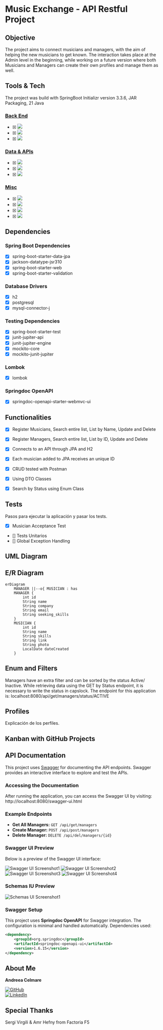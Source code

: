 # Music Exchange - API Restful Project

## Objective
The project aims to connect musicians and managers, with the aim of helping the new musicians to get known.
The interaction takes place at the Admin level in the beginning, while working on a future version where both Musicians and Managers can create their own profiles and manage them as well.

## Tools & Tech
The project was build with SpringBoot Initializr version 3.3.6, JAR Packaging, 21 Java

### <ins>Back End</ins>
- [x] <img src="https://img.shields.io/badge/Intellij Idea-000?logo=intellij-idea&style=for-the-badge"/> 

- [x] <img src= "https://img.shields.io/badge/Java-ED8B00?style=for-the-badge&logo=openjdk&logoColor=white"/>

- [x] <img src= "https://badgen.net/badge/icon/maven?icon=maven&label"/>

### <ins>Data & APIs</ins>

- [x] <img src= "https://img.shields.io/badge/spring-%236DB33F.svg?style=for-the-badge&logo=spring&logoColor=white"/>

- [x] <img src= "https://img.shields.io/badge/mysql-4479A1.svg?style=for-the-badge&logo=mysql&logoColor=white"/>

- [x] <img src= "https://img.shields.io/badge/Postman-FF6C37?style=for-the-badge&logo=postman&logoColor=white"/>


### <ins>Misc</ins>

- [x] <img src="https://img.shields.io/badge/git-%23F05033.svg?style=for-the-badge&logo=git&logoColor=white"/>

- [x] <img src= "https://img.shields.io/badge/github-%23121011.svg?&style=for-the-badge&logo=github&logoColor=white"/>

- [x] <img src= "https://shields.io/badge/simple__diarizer-Trello-blue?logo=Trello&style=flat"/>

- [x] <img src= "https://img.shields.io/badge/Lucid-282C33?logo=lucid&logoColor=fff&style=for-the-badge"/>



## Dependencies
### Spring Boot Dependencies
- [x] spring-boot-starter-data-jpa
- [x] jackson-datatype-jsr310
- [x] spring-boot-starter-web
- [x] spring-boot-starter-validation

### Database Drivers
- [x] h2
- [x] postgresql
- [x] mysql-connector-j

### Testing Dependencies
- [x] spring-boot-starter-test
- [x] junit-jupiter-api
- [x] junit-jupiter-engine
- [x] mockito-core
- [x] mockito-junit-jupiter

### Lombok
- [x] lombok

### Springdoc OpenAPI
- [x] springdoc-openapi-starter-webmvc-ui

## Functionalities
- [x] Register Musicians, Search entire list, List by Name, Update and Delete
- [x] Register Managers, Search entire list, List by ID, Update and Delete
- [x] Connects to an API through JPA and H2
- [x] Each musician added to JPA receives an unique ID
- [x] CRUD tested with Postman
- [x] Using DTO Classes
- [x] Search by Status using Enum Class


## Tests
Pasos para ejecutar la aplicación y pasar los tests.

- [x] Musician Acceptance Test
- [] Tests Unitarios
- [] Global Exception Handling

## UML Diagram


## E/R Diagram
```mermaid
erDiagram
    MANAGER ||--o{ MUSICIAN : has
    MANAGER {
        int id
        String name
        String company
        String email
        String seeking_skills
    }
    MUSICIAN {
        int id
        String name
        String skills
        String link
        String photo
        LocalDate dateCreated
    }
```
## Enum and Filters
Managers have an extra filter and can be sorted by the status Active/ Inactive.
While retrieving data using the GET by Status endpoint, it is necessary to write the status in capslock.
The endpoint for this application is: localhost:8080/api/get/managers/status/ACTIVE

## Profiles
Explicación de los perfiles.


## Kanban with GitHub Projects

## API Documentation
This project uses [Swagger](https://swagger.io/) for documenting the API endpoints. Swagger provides an interactive interface to explore and test the APIs.
### Accessing the Documentation

After running the application, you can access the Swagger UI by visiting:
http://localhost:8080/swagger-ui.html


### Example Endpoints

- **Get All Managers:** `GET /api/get/managers`
- **Create Manager:** `POST /api/post/managers`
- **Delete Manager:** `DELETE /api/del/managers/{id}`

### Swagger UI Preview

Below is a preview of the Swagger UI interface:

![Swagger UI Screenshot1](path/to/your/screenshot.png)
![Swagger UI Screenshot2](path/to/your/screenshot.png)
![Swagger UI Screenshot3](path/to/your/screenshot.png)
![Swagger UI Screenshot4](path/to/your/screenshot.png)

### Schemas IU Preview
![Schemas UI Screenshot1](path/to/your/screenshot.png)

### Swagger Setup

This project uses **Springdoc OpenAPI** for Swagger integration. The configuration is minimal and handled automatically. Dependencies used:

```xml
<dependency>
    <groupId>org.springdoc</groupId>
    <artifactId>springdoc-openapi-ui</artifactId>
    <version>1.6.15</version>
</dependency>
```

## About Me
**Andreea Celmare**

[<img src="https://img.shields.io/badge/github-%23121011.svg?&style=for-the-badge&logo=github&logoColor=white" alt="GitHub" />](https://github.com/andreeaclmr) </br>
[<img src="https://img.shields.io/badge/LinkedIn-0077B5?style=for-the-badge&logo=linkedin&logoColor=white" alt="LinkedIn" />](https://www.linkedin.com/in/andreea-alina-celmare/)


## Special Thanks
Sergi Virgili & Amr Hefny from Factoria F5


